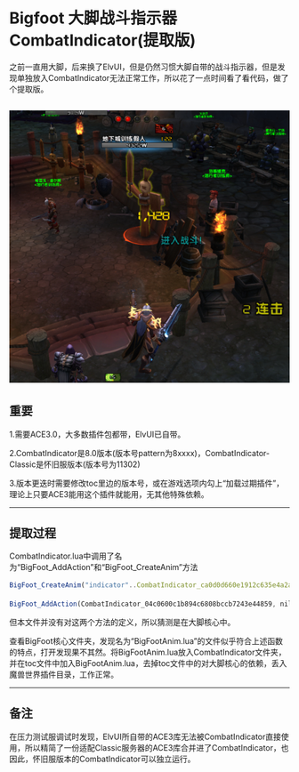 # Bigfoot 大脚战斗指示器CombatIndicator(提取版)
之前一直用大脚，后来换了ElvUI，但是仍然习惯大脚自带的战斗指示器，但是发现单独放入CombatIndicator无法正常工作，所以花了一点时间看了看代码，做了个提取版。

![](https://raw.githubusercontent.com/Mr0x01/BigfootCombatIndicator/master/example.png)
---

## **重要**

1.需要ACE3.0，大多数插件包都带，ElvUI已自带。 

2.CombatIndicator是8.0版本(版本号pattern为8xxxx)，CombatIndicator-Classic是怀旧服版本(版本号为11302)

3.版本更迭时需要修改toc里边的版本号，或在游戏选项内勾上“加载过期插件”，理论上只要ACE3能用这个插件就能用，无其他特殊依赖。

---


## 提取过程
CombatIndicator.lua中调用了名为“BigFoot_AddAction”和“BigFoot_CreateAnim”方法

  ```javascript
 BigFoot_CreateAnim("indicator"..CombatIndicator_ca0d0d660e1912c635e4a2af6bc9ff28, CombatIndicator_390231f67fc064f33775aafff8fa9629);

  BigFoot_AddAction(CombatIndicator_04c0600c1b894c6808bccb7243e44859, nil, "SLIDE", 0.1, nil, nil, 20, 0, 0);
  ```
    
但本文件并没有对这两个方法的定义，所以猜测是在大脚核心中。

查看BigFoot核心文件夹，发现名为“BigFootAnim.lua”的文件似乎符合上述函数的特点，打开发现果不其然。将BigFootAnim.lua放入CombatIndicator文件夹，并在toc文件中加入BigFootAnim.lua，去掉toc文件中的对大脚核心的依赖，丢入魔兽世界插件目录，工作正常。

---

## 备注

在压力测试服调试时发现，ElvUI所自带的ACE3库无法被CombatIndicator直接使用，所以精简了一份适配Classic服务器的ACE3库合并进了CombatIndicator，也因此，怀旧服版本的CombatIndicator可以独立运行。